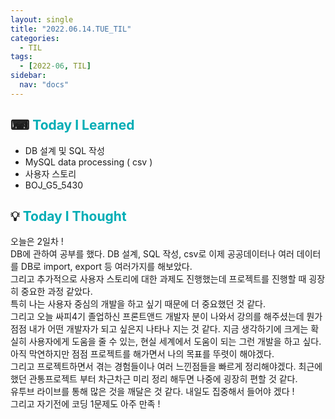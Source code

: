 ```yaml
---
layout: single
title: "2022.06.14.TUE_TIL"
categories:
  - TIL
tags:
  - [2022-06, TIL]
sidebar:
  nav: "docs"
---
```


## ⌨ <a style="color:#00adb5">Today I Learned</a>

- DB 설계 및 SQL 작성
- MySQL data processing ( csv )
- 사용자 스토리
- BOJ_G5_5430

## 💡 <a style="color:#00adb5">Today I Thought</a>

오늘은 2일차 ! <br>
DB에 관하여 공부를 했다. DB 설계, SQL 작성, csv로 이제 공공데이터나 여러 데이터를 DB로 import, export 등 여러가지를 해보았다.<br>
그리고 추가적으로 사용자 스토리에 대한 과제도 진행했는데 프로젝트를 진행할 때 굉장히 중요한 과정 같았다.<br>
특히 나는 사용자 중심의 개발을 하고 싶기 때문에 더 중요했던 것 같다.<br>
그리고 오늘 싸피4기 졸업하신 프론트앤드 개발자 분이 나와서 강의를 해주셨는데 뭔가 점점 내가 어떤 개발자가 되고 싶은지 나타나 지는 것 같다. 지금 생각하기에 크게는 확실히 사용자에게 도움을 줄 수 있는, 현실 세계에서 도움이 되는 그런 개발을 하고 싶다. 아직 막연하지만 점점 프로젝트를 해가면서 나의 목표를 뚜렷이 해야겠다.<br>
그리고 프로젝트하면서 겪는 경험들이나 여러 느낀점들을 빠르게 정리해야겠다. 최근에 했던 관통프로젝트 부터 차근차근 미리 정리 해두면 나중에 굉장히 편할 것 같다. <br>
유투브 라이브를 통해 많은 것을 깨달은 것 같다. 내일도 집중해서 들어야 겠다 !<br>
그리고 자기전에 코딩 1문제도 아주 만족 !
